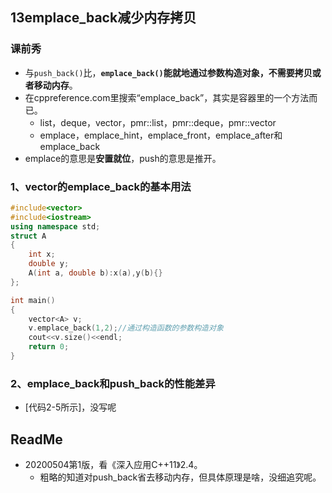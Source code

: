 ## 13emplace_back减少内存拷贝

### 课前秀

+ 与`push_back()`比，**`emplace_back()`能就地通过参数构造对象，不需要拷贝或者移动内存**。
+ 在cppreference.com里搜索“emplace_back”，其实是容器里的一个方法而已。
  + list，deque，vector，pmr::list，pmr::deque，pmr::vector
  + emplace，emplace_hint，emplace_front，emplace_after和emplace_back
+ emplace的意思是**安置就位**，push的意思是推开。

### 1、vector的emplace_back的基本用法

```c++
#include<vector>
#include<iostream>
using namespace std;
struct A
{
    int x;
    double y;
    A(int a, double b):x(a),y(b){}
};

int main()
{
    vector<A> v;
    v.emplace_back(1,2);//通过构造函数的参数构造对象
    cout<<v.size()<<endl;
    return 0;
}
```

### 2、emplace_back和push_back的性能差异

+ [代码2-5所示]，没写呢

## ReadMe

+ 20200504第1版，看《深入应用C++11》2.4。
  + 粗略的知道对push_back省去移动内存，但具体原理是啥，没细追究呢。